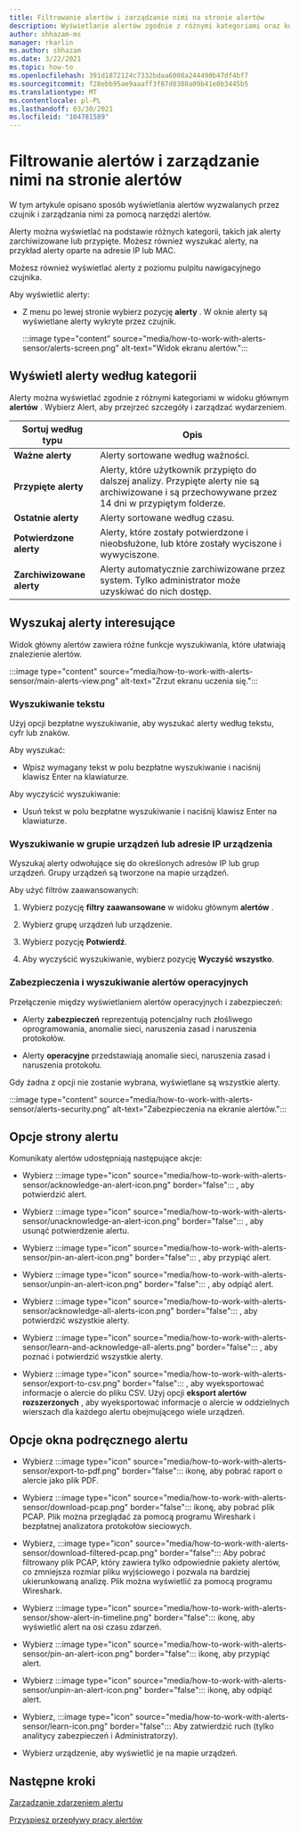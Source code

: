 ```yaml
---
title: Filtrowanie alertów i zarządzanie nimi na stronie alertów
description: Wyświetlanie alertów zgodnie z różnymi kategoriami oraz korzystanie z funkcji wyszukiwania w celu ułatwienia wyszukiwania interesujących alertów.
author: shhazam-ms
manager: rkarlin
ms.author: shhazam
ms.date: 3/22/2021
ms.topic: how-to
ms.openlocfilehash: 391d1872124c7332bdaa6008a244490b47df4bf7
ms.sourcegitcommit: f28ebb95ae9aaaff3f87d8388a09b41e0b3445b5
ms.translationtype: MT
ms.contentlocale: pl-PL
ms.lasthandoff: 03/30/2021
ms.locfileid: "104781589"
---
```

# <a name="filter-and-manage-alerts-from-the-alerts-page"></a>Filtrowanie alertów i zarządzanie nimi na stronie alertów 

W tym artykule opisano sposób wyświetlania alertów wyzwalanych przez czujnik i zarządzania nimi za pomocą narzędzi alertów.

Alerty można wyświetlać na podstawie różnych kategorii, takich jak alerty zarchiwizowane lub przypięte. Możesz również wyszukać alerty, na przykład alerty oparte na adresie IP lub MAC.  

Możesz również wyświetlać alerty z poziomu pulpitu nawigacyjnego czujnika.

Aby wyświetlić alerty:

- Z menu po lewej stronie wybierz pozycję **alerty** . W oknie alerty są wyświetlane alerty wykryte przez czujnik.

  :::image type="content" source="media/how-to-work-with-alerts-sensor/alerts-screen.png" alt-text="Widok ekranu alertów.":::

## <a name="view-alerts-by-category"></a>Wyświetl alerty według kategorii

Alerty można wyświetlać zgodnie z różnymi kategoriami w widoku głównym **alertów** . Wybierz Alert, aby przejrzeć szczegóły i zarządzać wydarzeniem.

| Sortuj według typu | Opis |
|--|--|
| **Ważne alerty** | Alerty sortowane według ważności. |
| **Przypięte alerty** | Alerty, które użytkownik przypięto do dalszej analizy. Przypięte alerty nie są archiwizowane i są przechowywane przez 14 dni w przypiętym folderze. |
| **Ostatnie alerty** | Alerty sortowane według czasu. |
| **Potwierdzone alerty** | Alerty, które zostały potwierdzone i nieobsłużone, lub które zostały wyciszone i wywyciszone. |
| **Zarchiwizowane alerty** | Alerty automatycznie zarchiwizowane przez system. Tylko administrator może uzyskiwać do nich dostęp. |

## <a name="search-for-alerts-of-interest"></a>Wyszukaj alerty interesujące

Widok główny alertów zawiera różne funkcje wyszukiwania, które ułatwiają znalezienie alertów.

:::image type="content" source="media/how-to-work-with-alerts-sensor/main-alerts-view.png" alt-text="Zrzut ekranu uczenia się.":::

### <a name="text-search"></a>Wyszukiwanie tekstu

Użyj opcji bezpłatne wyszukiwanie, aby wyszukać alerty według tekstu, cyfr lub znaków.

Aby wyszukać:

- Wpisz wymagany tekst w polu bezpłatne wyszukiwanie i naciśnij klawisz Enter na klawiaturze.

Aby wyczyścić wyszukiwanie:

- Usuń tekst w polu bezpłatne wyszukiwanie i naciśnij klawisz Enter na klawiaturze.

### <a name="device-group-or-device-ip-address-search"></a>Wyszukiwanie w grupie urządzeń lub adresie IP urządzenia

Wyszukaj alerty odwołujące się do określonych adresów IP lub grup urządzeń. Grupy urządzeń są tworzone na mapie urządzeń.

Aby użyć filtrów zaawansowanych:

1. Wybierz pozycję **filtry zaawansowane** w widoku głównym **alertów** .

2. Wybierz grupę urządzeń lub urządzenie.

3. Wybierz pozycję **Potwierdź**.

4. Aby wyczyścić wyszukiwanie, wybierz pozycję **Wyczyść wszystko**.

### <a name="security-versus-operational-alert-search"></a>Zabezpieczenia i wyszukiwanie alertów operacyjnych

Przełączenie między wyświetlaniem alertów operacyjnych i zabezpieczeń:

- Alerty **zabezpieczeń** reprezentują potencjalny ruch złośliwego oprogramowania, anomalie sieci, naruszenia zasad i naruszenia protokołów.

- Alerty **operacyjne** przedstawiają anomalie sieci, naruszenia zasad i naruszenia protokołu.

Gdy żadna z opcji nie zostanie wybrana, wyświetlane są wszystkie alerty.

:::image type="content" source="media/how-to-work-with-alerts-sensor/alerts-security.png" alt-text="Zabezpieczenia na ekranie alertów.":::

## <a name="alert-page-options"></a>Opcje strony alertu

Komunikaty alertów udostępniają następujące akcje:

- Wybierz :::image type="icon" source="media/how-to-work-with-alerts-sensor/acknowledge-an-alert-icon.png" border="false"::: , aby potwierdzić alert.

- Wybierz :::image type="icon" source="media/how-to-work-with-alerts-sensor/unacknowledge-an-alert-icon.png" border="false"::: , aby usunąć potwierdzenie alertu.

- Wybierz :::image type="icon" source="media/how-to-work-with-alerts-sensor/pin-an-alert-icon.png" border="false"::: , aby przypiąć alert.

- Wybierz :::image type="icon" source="media/how-to-work-with-alerts-sensor/unpin-an-alert-icon.png" border="false"::: , aby odpiąć alert.

- Wybierz :::image type="icon" source="media/how-to-work-with-alerts-sensor/acknowledge-all-alerts-icon.png" border="false"::: , aby potwierdzić wszystkie alerty.

- Wybierz :::image type="icon" source="media/how-to-work-with-alerts-sensor/learn-and-acknowledge-all-alerts.png" border="false"::: , aby poznać i potwierdzić wszystkie alerty.

- Wybierz :::image type="icon" source="media/how-to-work-with-alerts-sensor/export-to-csv.png" border="false"::: , aby wyeksportować informacje o alercie do pliku CSV. Użyj opcji **eksport alertów rozszerzonych** , aby wyeksportować informacje o alercie w oddzielnych wierszach dla każdego alertu obejmującego wiele urządzeń.

## <a name="alert-pop-up-window-options"></a>Opcje okna podręcznego alertu

- Wybierz :::image type="icon" source="media/how-to-work-with-alerts-sensor/export-to-pdf.png" border="false"::: ikonę, aby pobrać raport o alercie jako plik PDF.

- Wybierz :::image type="icon" source="media/how-to-work-with-alerts-sensor/download-pcap.png" border="false"::: ikonę, aby pobrać plik PCAP. Plik można przeglądać za pomocą programu Wireshark i bezpłatnej analizatora protokołów sieciowych.

- Wybierz, :::image type="icon" source="media/how-to-work-with-alerts-sensor/download-filtered-pcap.png" border="false"::: Aby pobrać filtrowany plik PCAP, który zawiera tylko odpowiednie pakiety alertów, co zmniejsza rozmiar pliku wyjściowego i pozwala na bardziej ukierunkowaną analizę. Plik można wyświetlić za pomocą programu Wireshark.

- Wybierz :::image type="icon" source="media/how-to-work-with-alerts-sensor/show-alert-in-timeline.png" border="false"::: ikonę, aby wyświetlić alert na osi czasu zdarzeń.

- Wybierz :::image type="icon" source="media/how-to-work-with-alerts-sensor/pin-an-alert-icon.png" border="false"::: ikonę, aby przypiąć alert.

- Wybierz :::image type="icon" source="media/how-to-work-with-alerts-sensor/unpin-an-alert-icon.png" border="false"::: ikonę, aby odpiąć alert.

- Wybierz, :::image type="icon" source="media/how-to-work-with-alerts-sensor/learn-icon.png" border="false"::: Aby zatwierdzić ruch (tylko analitycy zabezpieczeń i Administratorzy).

- Wybierz urządzenie, aby wyświetlić je na mapie urządzeń.

## <a name="next-steps"></a>Następne kroki

[Zarządzanie zdarzeniem alertu](how-to-manage-the-alert-event.md)

[Przyspiesz przepływy pracy alertów](how-to-accelerate-alert-incident-response.md)
